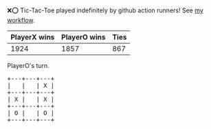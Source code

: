 :x::o: Tic-Tac-Toe played indefinitely by github action runners! See [my workflow](.github/workflows/play.yaml).

|PlayerX wins|PlayerO wins|Ties|
|-|-|-|
|1924|1857|867|

PlayerO's turn.

<pre>
+---+---+---+
|   |   | X |
+---+---+---+
| X |   | X |
+---+---+---+
| O |   | O |
+---+---+---+
</pre>